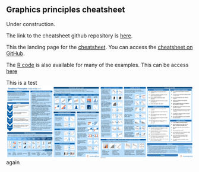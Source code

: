 ## Graphics principles cheatsheet

Under construction. 

The link to the cheatsheet github repository is [here](https://github.com/GraphicsPrinciples/CheatSheet).

This the landing page for the [cheatsheet](https://github.com/GraphicsPrinciples/CheatSheet/blob/master/NVSCheatSheet.pdf). You can access the [cheatsheet on GitHub](https://github.com/GraphicsPrinciples/CheatSheet/blob/master/NVSCheatSheet.pdf). 

The [R code](https://github.com/GraphicsPrinciples/CheatSheet) is also available for many of the examples. This can be access [here](https://github.com/GraphicsPrinciples/CheatSheet)

This is a test
![another test](/assets/2018-11-06_thumbnail.png)
again




